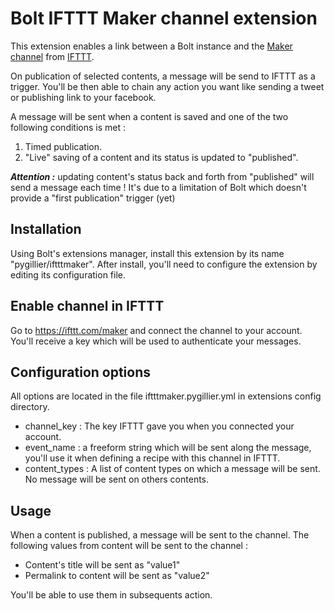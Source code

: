 Bolt IFTTT Maker channel extension
==================================

This extension enables a link between a Bolt instance and the [Maker channel](https://ifttt.com/maker) 
from [IFTTT](https://ifttt.com).

On publication of selected contents, a message will be send to IFTTT as a trigger. You'll be then able to chain any
action you want like sending a tweet or publishing link to your facebook.

A message will be sent when a content is saved and one of the two following conditions is met : 

1. Timed publication.
2. "Live" saving of a content and its status is updated to "published".

__*Attention :*__ updating content's status back and forth from "published" will send a message each time ! It's due to 
a limitation of Bolt which doesn't provide a "first publication" trigger (yet)

Installation
------------

Using Bolt's extensions manager, install this extension by its name "pygillier/iftttmaker".
After install, you'll need to configure the extension by editing its configuration file.

Enable channel in IFTTT
---------------------

Go to https://ifttt.com/maker and connect the channel to your account. You'll receive a key which will be used to 
authenticate your messages.

Configuration options
---------------------

All options are located in the file  iftttmaker.pygillier.yml in extensions config directory.

* channel_key : The key IFTTT gave you when you connected your account.
* event_name : a freeform string which will be sent along the message, you'll use it when defining a recipe with 
this channel in IFTTT.
* content_types : A list of content types on which a message will be sent. No message will be sent on others contents.

Usage
-----

When a content is published, a message will be sent to the channel. The following values from content will be sent to 
the channel : 

* Content's title will be sent as "value1"
* Permalink to content will be sent as "value2"

You'll be able to use them in subsequents action.